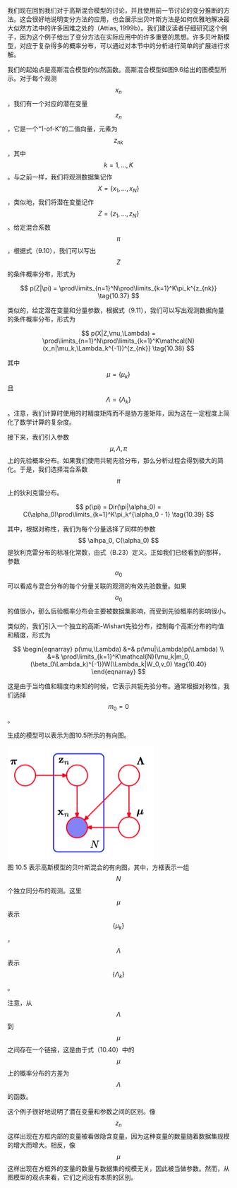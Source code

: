 我们现在回到我们对于高斯混合模型的讨论，并且使用前一节讨论的变分推断的方法。这会很好地说明变分方法的应用，也会展示出贝叶斯方法是如何优雅地解决最大似然方法中的许多困难之处的（Attias, 1999b）。我们建议读者仔细研究这个例子，因为这个例子给出了变分方法在实际应用中的许多重要的思想。许多贝叶斯模型，对应于复杂得多的概率分布，可以通过对本节中的分析进行简单的扩展进行求解。      

我们的起始点是高斯混合模型的似然函数。高斯混合模型如图9.6给出的图模型所示。对于每个观测$$ x_n $$，我们有一个对应的潜在变量$$ z_n $$，它是一个“1-of-K”的二值向量，元素为$$ z_{nk} $$，其中$$ k = 1,...,K $$。与之前一样，我们将观测数据集记作$$ X = \{x_1,...,x_N\} $$，类似地，我们将潜在变量记作$$ Z = \{z_1,...,z_N\} $$。给定混合系数$$ \pi $$，根据式（9.10），我们可以写出$$ Z $$的条件概率分布，形式为    

$$
p(Z|\pi) = \prod\limits_{n=1}^N\prod\limits_{k=1}^K\pi_k^{z_{nk}} \tag{10.37}
$$     

类似的，给定潜在变量和分量参数，根据式（9.11），我们可以写出观测数据向量的条件概率分布，形式为     

$$
p(X|Z,\mu,\Lambda) = \prod\limits_{n=1}^N\prod\limits_{k=1}^K\mathcal{N}(x_n|\mu_k,\Lambda_k^{-1})^{z_{nk}} \tag{10.38}
$$      

其中$$ \mu = \{\mu_k\} $$且$$ \Lambda = \{\Lambda_k\} $$。注意，我们计算时使用的时精度矩阵而不是协方差矩阵，因为这在一定程度上简化了数学计算的复杂度。    

接下来，我们引入参数$$ \mu, \Lambda, \pi $$上的先验概率分布。如果我们使用共轭先验分布，那么分析过程会得到极大的简化。于是，我们选择混合系数$$ \pi $$上的狄利克雷分布。    

$$
p(\pi) = Dir(\pi|\alpha_0) = C(\alpha_0)\prod\limits_{k=1}^K\pi_k^{\alpha_0 - 1} \tag{10.39}
$$     

其中，根据对称性，我们为每个分量选择了同样的参数$$ \alhpa_0, C(\alpha_0) $$是狄利克雷分布的标准化常数，由式（B.23）定义。正如我们已经看到的那样，参数$$ \alpha_0 $$可以看成与混合分布的每个分量关联的观测的有效先验数量。如果$$ \alpha_0 $$的值很小，那么后验概率分布会主要被数据集影响，而受到先验概率的影响很小。      

类似的，我们引入一个独立的高斯-Wishart先验分布，控制每个高斯分布的均值和精度，形式为     

$$
\begin{eqnarray}
p(\mu,\Lambda) &=& p(\mu|\Lambda)p(\Lambda) \\
&=& \prod\limits_{k=1}^K\mathcal{N}(\mu_k|m_0, (\beta_0\Lambda_k)^{-1})W(\Lambda_k|W_0,v_0) \tag{10.40}
\end{eqnarray}
$$

这是由于当均值和精度均未知的时候，它表示共轭先验分布。通常根据对称性，我们选择$$ m_0 = 0 $$。     

生成的模型可以表示为图10.5所示的有向图。

![图 10-5](images/10_5.png)      
图 10.5 表示高斯模型的贝叶斯混合的有向图，其中，方框表示一组$$ N $$个独立同分布的观测。这里$$ \mu $$表示$$ \{\mu_k\} $$，$$ \Lambda $$表示$$ \{\Lambda_k\} $$。

注意，从$$ \Lambda $$到$$ \mu $$之间存在一个链接，这是由于式（10.40）中的$$ \mu $$上的概率分布的方差为$$ \Lambda $$的函数。      

这个例子很好地说明了潜在变量和参数之间的区别。像$$ z_n $$这样出现在方框内部的变量被看做隐含变量，因为这种变量的数量随着数据集规模的增大而增大。相反，像$$ \mu $$这样出现在方框外的变量的数量与数据集的规模无关，因此被当做参数。然而，从图模型的观点来看，它们之间没有本质的区别。

